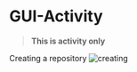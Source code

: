 # GUI-Activity

> **This is activity only**

Creating a repository
![creating](https://github.com/user-attachments/assets/988ef808-349f-4433-a344-9cf92c62c877)

